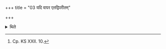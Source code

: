 +++
title = "03 यदि वापर एतद्विपरीतम्"

+++

<details><summary>थिते</summary>

3. Or if the enemy in the west (is likely to attack him) this (should be done) reversely-(these bricks) are placed after the (above mentioned) Pavamāna (-lauds).[^1]   

[^1]: Cp. KS XXII. 10.  
</details>
